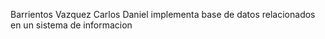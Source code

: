 Barrientos Vazquez Carlos Daniel
implementa base de datos relacionados en un sistema de informacion
